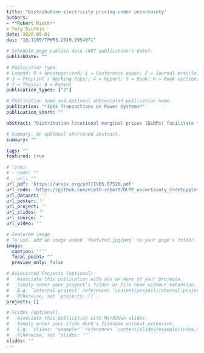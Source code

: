 ```yaml
---
title: "Distribution electricity pricing under uncertainty"
authors:
- **Robert Mieth**
- Yury Dvorkin
date: 2020-05-01
doi: "10.1109/TPWRS.2019.2954971"

# Schedule page publish date (NOT publication's date).
publishDate: ""

# Publication type.
# Legend: 0 = Uncategorized; 1 = Conference paper; 2 = Journal article;
# 3 = Preprint / Working Paper; 4 = Report; 5 = Book; 6 = Book section;
# 7 = Thesis; 8 = Patent
publication_types: ["2"]

# Publication name and optional abbreviated publication name.
publication: "*IEEE Transactions on Power Systems*"
publication_short: ""

abstract: "Distribution locational marginal prices (DLMPs) facilitate the efficient operation of low-voltage electric power distribution systems. We propose an approach to internalize the stochasticity of renewable distributed energy resources (DERs) and risk tolerance of the distribution system operator in DLMP computations. This is achieved by means of applying conic duality to a chance-constrained AC optimal power flow. We show that the resulting DLMPs consist of the terms that allow to itemize the prices for the active and reactive power production, balancing regulation, network power losses, and voltage support provided. Finally, we prove the proposed DLMP constitute a competitive equilibrium, which can be leveraged for designing a distribution electricity market, and show that imposing chance constraints on voltage limits distorts the equilibrium."

# Summary. An optional shortened abstract.
summary: ""

tags: ""
featured: true

# links:
# - name: ""
#   url: ""
url_pdf: 'https://arxiv.org/pdf/1905.07526.pdf'
url_code: 'https://github.com/mieth-robert/DLMP_uncertainty_CodeSupplement'
url_dataset: ''
url_poster: ''
url_project: ''
url_slides: ''
url_source: ''
url_video: ''

# Featured image
# To use, add an image named `featured.jpg/png` to your page's folder. 
image:
  caption: ''''
  focal_point: ""
  preview_only: false

# Associated Projects (optional).
#   Associate this publication with one or more of your projects.
#   Simply enter your project's folder or file name without extension.
#   E.g. `internal-project` references `content/project/internal-project/index.md`.
#   Otherwise, set `projects: []`.
projects: []

# Slides (optional).
#   Associate this publication with Markdown slides.
#   Simply enter your slide deck's filename without extension.
#   E.g. `slides: "example"` references `content/slides/example/index.md`.
#   Otherwise, set `slides: ""`.
slides: ''
---
```

